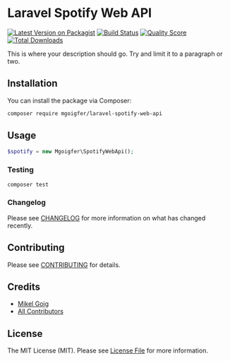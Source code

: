 # Laravel Spotify Web API

[![Latest Version on Packagist](https://img.shields.io/packagist/v/mgoigfer/laravel-spotify-web-api.svg?style=flat-square)](https://packagist.org/packages/mgoigfer/laravel-spotify-web-api)
[![Build Status](https://img.shields.io/travis/mgoigfer/laravel-spotify-web-api/master.svg?style=flat-square)](https://travis-ci.org/mgoigfer/laravel-spotify-web-api)
[![Quality Score](https://img.shields.io/scrutinizer/g/mgoigfer/laravel-spotify-web-api.svg?style=flat-square)](https://scrutinizer-ci.com/g/mgoigfer/laravel-spotify-web-api)
[![Total Downloads](https://img.shields.io/packagist/dt/mgoigfer/laravel-spotify-web-api.svg?style=flat-square)](https://packagist.org/packages/mgoigfer/laravel-spotify-web-api)

This is where your description should go. Try and limit it to a paragraph or two.

## Installation

You can install the package via Composer:

```bash
composer require mgoigfer/laravel-spotify-web-api
```

## Usage

``` php
$spotify = new Mgoigfer\SpotifyWebApi();
```

### Testing

``` bash
composer test
```

### Changelog

Please see [CHANGELOG](CHANGELOG.md) for more information on what has changed recently.

## Contributing

Please see [CONTRIBUTING](CONTRIBUTING.md) for details.

## Credits

- [Mikel Goig](https://github.com/mgoigfer)
- [All Contributors](../../contributors)

## License

The MIT License (MIT). Please see [License File](LICENSE.md) for more information.
